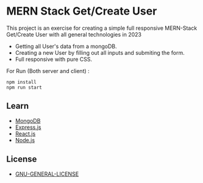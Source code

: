 # MERN Stack Get/Create User
This project is an exercise for creating a simple full responsive MERN-Stack Get/Create User
with all general technologies in 2023

- Getting all User's data from a mongoDB.
- Creating a new User by filling out all inputs and submiting the form.
- Full responsive with pure CSS.

For Run (Both server and client) :
```
npm install
npm run start
```
## Learn

- [MongoDB](https://www.mongodb.com/cloud/atlas/register)
- [Express.js](https://expressjs.com/en/starter/installing.html)
- [React.js](https://react.dev/learn)
- [Node.js](https://nodejs.org/en/docs)

## License

- [GNU-GENERAL-LICENSE](https://www.gnu.org/licenses/gpl-3.0.en.html)
